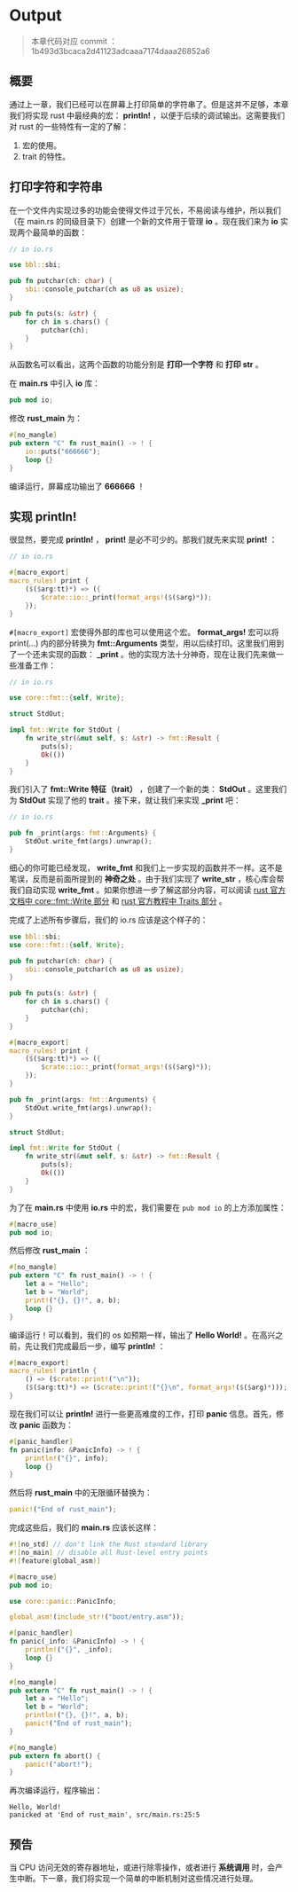 # Output

> 本章代码对应 commit ：1b493d3bcaca2d41123adcaaa7174daaa26852a6

## 概要

通过上一章，我们已经可以在屏幕上打印简单的字符串了。但是这并不足够，本章我们将实现 rust 中最经典的宏： **println!** ，以便于后续的调试输出。这需要我们对 rust 的一些特性有一定的了解：

1. 宏的使用。
2. trait 的特性。

## 打印字符和字符串

在一个文件内实现过多的功能会使得文件过于冗长，不易阅读与维护，所以我们（在 main.rs 的同级目录下）创建一个新的文件用于管理 **io** 。现在我们来为 **io** 实现两个最简单的函数：

```rust
// in io.rs

use bbl::sbi;

pub fn putchar(ch: char) {
    sbi::console_putchar(ch as u8 as usize);
}

pub fn puts(s: &str) {
    for ch in s.chars() {
        putchar(ch);
    }
}
```

从函数名可以看出，这两个函数的功能分别是 **打印一个字符** 和 **打印 str** 。

在 **main.rs** 中引入 **io** 库：

```rust
pub mod io;
```

修改 **rust_main** 为：

```rust
#[no_mangle]
pub extern "C" fn rust_main() -> ! {
    io::puts("666666");
    loop {}
}
```

编译运行，屏幕成功输出了 **666666** ！

## 实现 println!

很显然，要完成 **println!** ， **print!** 是必不可少的。那我们就先来实现 **print!** ：

```rust
// in io.rs

#[macro_export]
macro_rules! print {
    ($($arg:tt)*) => ({
        $crate::io::_print(format_args!($($arg)*));
    });
}
```

`#[macro_export]` 宏使得外部的库也可以使用这个宏。 **format_args!** 宏可以将 print(...) 内的部分转换为 **fmt::Arguments** 类型，用以后续打印。这里我们用到了一个还未实现的函数： **\_print** 。他的实现方法十分神奇，现在让我们先来做一些准备工作：

```rust
// in io.rs

use core::fmt::{self, Write};

struct StdOut;

impl fmt::Write for StdOut {
    fn write_str(&mut self, s: &str) -> fmt::Result {
        puts(s);
        Ok(())
    }
}
```

我们引入了 **fmt::Write 特征（trait）** ，创建了一个新的类： **StdOut** 。这里我们为 **StdOut** 实现了他的 **trait** 。接下来，就让我们来实现 **\_print** 吧：

```rust
// in io.rs

pub fn _print(args: fmt::Arguments) {
    StdOut.write_fmt(args).unwrap();
}
```

细心的你可能已经发现， **write_fmt** 和我们上一步实现的函数并不一样。这不是笔误，反而是前面所提到的 **神奇之处** 。由于我们实现了 **write_str** ，核心库会帮我们自动实现 **write_fmt** 。如果你想进一步了解这部分内容，可以阅读 [rust 官方文档中 core::fmt::Write 部分](https://doc.rust-lang.org/core/fmt/trait.Write.html) 和 [rust 官方教程中 Traits 部分](https://doc.rust-lang.org/book/ch10-02-traits.html) 。

完成了上述所有步骤后，我们的 io.rs 应该是这个样子的：

```rust
use bbl::sbi;
use core::fmt::{self, Write};

pub fn putchar(ch: char) {
    sbi::console_putchar(ch as u8 as usize);
}

pub fn puts(s: &str) {
    for ch in s.chars() {
        putchar(ch);
    }
}

#[macro_export]
macro_rules! print {
    ($($arg:tt)*) => ({
        $crate::io::_print(format_args!($($arg)*));
    });
}

pub fn _print(args: fmt::Arguments) {
    StdOut.write_fmt(args).unwrap();
}

struct StdOut;

impl fmt::Write for StdOut {
    fn write_str(&mut self, s: &str) -> fmt::Result {
        puts(s);
        Ok(())
    }
}
```

为了在 **main.rs** 中使用 **io.rs** 中的宏，我们需要在 `pub mod io` 的上方添加属性：

```rust
#[macro_use]
pub mod io;
```

然后修改 **rust_main** ：

```rust
#[no_mangle]
pub extern "C" fn rust_main() -> ! {
    let a = "Hello";
    let b = "World";
    print!("{}, {}!", a, b);
    loop {}
}
```

编译运行！可以看到，我们的 os 如预期一样，输出了 **Hello World!** 。在高兴之前，先让我们完成最后一步，编写 **println!** ：

```rust
#[macro_export]
macro_rules! println {
    () => ($crate::print!("\n"));
    ($($arg:tt)*) => ($crate::print!("{}\n", format_args!($($arg)*)));
}
```

现在我们可以让 **println!** 进行一些更高难度的工作，打印 **panic** 信息。首先，修改 **panic** 函数为：

```rust
#[panic_handler]
fn panic(info: &PanicInfo) -> ! {
    println!("{}", info);
    loop {}
}
```

然后将 **rust_main** 中的无限循环替换为：

```rust
panic!("End of rust_main");
```

完成这些后，我们的 **main.rs** 应该长这样：

```rust
#![no_std] // don't link the Rust standard library
#![no_main] // disable all Rust-level entry points
#![feature(global_asm)]

#[macro_use]
pub mod io;

use core::panic::PanicInfo;

global_asm!(include_str!("boot/entry.asm"));

#[panic_handler]
fn panic(_info: &PanicInfo) -> ! {
    println!("{}", _info);
    loop {}
}

#[no_mangle]
pub extern "C" fn rust_main() -> ! {
    let a = "Hello";
    let b = "World";
    println!("{}, {}!", a, b);
    panic!("End of rust_main");
}

#[no_mangle]
pub extern fn abort() {
    panic!("abort!");
}
```

再次编译运行，程序输出：

```
Hello, World!
panicked at 'End of rust_main', src/main.rs:25:5
```

## 预告

当 CPU 访问无效的寄存器地址，或进行除零操作，或者进行 **系统调用** 时，会产生中断。下一章，我们将实现一个简单的中断机制对这些情况进行处理。
